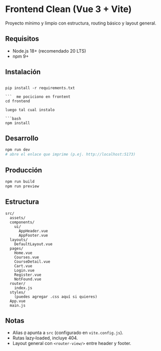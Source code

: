 # Frontend Clean (Vue 3 + Vite)

Proyecto mínimo y limpio con estructura, routing básico y layout general.

## Requisitos
- Node.js 18+ (recomendado 20 LTS)
- npm 9+

## Instalación
```despues de haber hecho

pip install -r requirements.txt

```  me pociciono en frontent
cd frontend

luego tal cual instalo

```bash
npm install
```

## Desarrollo
```bash
npm run dev
# abre el enlace que imprime (p.ej. http://localhost:5173)
```

## Producción
```bash
npm run build
npm run preview
```

## Estructura
```
src/
  assets/
  components/
    ui/
      AppHeader.vue
      AppFooter.vue
  layouts/
    DefaultLayout.vue
  pages/
    Home.vue
    Courses.vue
    CourseDetail.vue
    Cart.vue
    Login.vue
    Register.vue
    NotFound.vue
  router/
    index.js
  styles/
    (puedes agregar .css aquí si quieres)
  App.vue
  main.js
```

## Notas
- Alias `@` apunta a `src` (configurado en `vite.config.js`).
- Rutas lazy‑loaded, incluye 404.
- Layout general con `<router-view/>` entre header y footer.